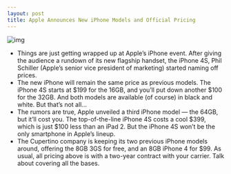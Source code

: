 ```yaml
---
layout: post
title: Apple Announces New iPhone Models and Official Pricing
---
```

![img](http://media.idownloadblog.com/wp-content/uploads/2011/10/iphone-4s-e1317754194740.jpg)
* Things are just getting wrapped up at Apple’s iPhone event. After giving the audience a rundown of its new flagship handset, the iPhone 4S, Phil Schiller (Apple’s senior vice president of marketing) started naming off prices.
* The new iPhone will remain the same price as previous models. The iPhone 4S starts at $199 for the 16GB, and you’ll put down another $100 for the 32GB. And both models are available (of course) in black and white. But that’s not all…
* The rumors are true, Apple unveiled a third iPhone model — the 64GB, but it’ll cost you. The top-of-the-line iPhone 4S costs a cool $399, which is just $100 less than an iPad 2. But the iPhone 4S won’t be the only smartphone in Apple’s lineup.
* The Cupertino company is keeping its two previous iPhone models around, offering the 8GB 3GS for free, and an 8GB iPhone 4 for $99. As usual, all pricing above is with a two-year contract with your carrier. Talk about covering all the bases.

